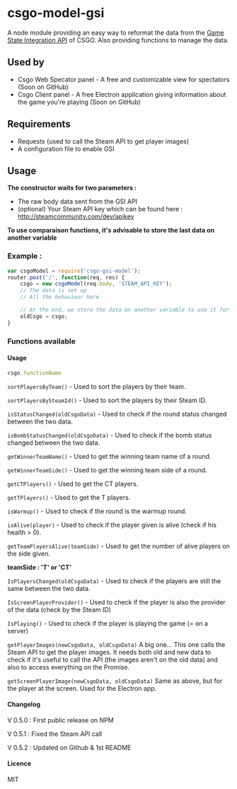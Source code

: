 ﻿csgo-model-gsi
========

A node module providing an easy way to reformat the data from the [Game State Integration API](https://developer.valvesoftware.com/wiki/Counter-Strike:_Global_Offensive_Game_State_Integration) of CSGO.
Also providing functions to manage the data.

## Used by
* Csgo Web Specator panel - A free and customizable view for spectators (Soon on GitHub)
* Csgo Client panel - A free Electron application giving information about the game you're playing (Soon on GitHub)

## Requirements
* Requests (used to call the Steam API to get player images)
* A configuration file to enable GSI

## Usage

**The constructor waits for two parameters :**
* The raw body data sent from the GSI API
* (optional) Your Steam API key which can be found here : http://steamcommunity.com/dev/apikey

**To use comparaison functions, it's advisable to store the last data on another variable**

### Example :

```javascript
var csgoModel = require('csgo-gsi-model');
router.post('/', function(req, res) {
    csgo = new csgoModel(req.body, 'STEAM_API_KEY');
    // The data is set up
    // All the behaviour here

    // At the end, we store the data on another variable to use it for comparaison
    oldCsgo = csgo;
}
```

### Functions available
#### Usage 
```javascript
csgo.functionName
```
`sortPlayersByTeam()` - Used to sort the players by their team.

`sortPlayersBySteamId()` - Used to sort the players by their Steam ID.

`isStatusChanged(oldCsgoData)` - Used to check if the round status changed between the two data.

`isBombStatusChanged(oldCsgoData)` - Used to check if the bomb status changed between the two data.

`getWinnerTeamName()` - Used to get the winning team name of a round.

`getWinnerTeamSide()` - Used to get the winning team side of a round.

`getCTPlayers()` - Used to get the CT players.

`getTPlayers()` - Used to get the T players.

`isWarmup()` - Used to check if the round is the warmup round.

`isAlive(player)` - Used to check if the player given is alive (check if his health > 0).

`getTeamPlayersAlive(teamSide)` - Used to get the number of alive players on the side given.

**teamSide : 'T' or 'CT'**

`IsPlayersChanged(oldCsgoData)` - Used to check if the players are still the same between the two data.

`IsScreenPlayerProvider()` - Used to check if the player is also the provider of the data (check by the Steam ID)

`IsPlaying()` - Used to check if the player is playing the game (= on a server)

`getPlayerImages(newCsgoData, oldCsgoData)`
A big one... This one calls the Steam API to get the player images.
It needs both old and new data to check if it's useful to call the API (the images aren't on the old data) and also to access everything on the Promise.

`getScreenPlayerImage(newCsgoData, oldCsgoData)`
Same as above, but for the player at the screen. Used for the Electron app.


#### Changelog

V 0.5.0 : First public release on NPM

V 0.5.1 : Fixed the Steam API call

V 0.5.2 : Updated on Github & 1st README

#### Licence

MIT
